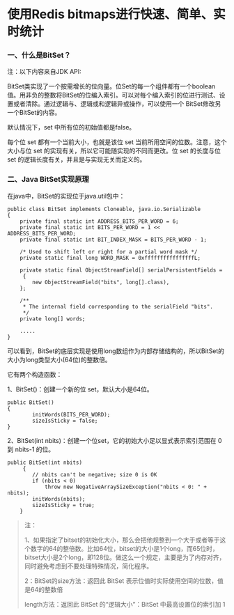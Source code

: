 # 使用Redis bitmaps进行快速、简单、实时统计

### 一、什么是BitSet？

注：以下内容来自JDK API:

BitSet类实现了一个按需增长的位向量。位Set的每一个组件都有一个boolean值。用非负的整数将BitSet的位编入索引。可以对每个编入索引的位进行测试、设置或者清除。通过逻辑与、逻辑或和逻辑异或操作，可以使用一个 BitSet修改另一个BitSet的内容。

默认情况下，set 中所有位的初始值都是false。

每个位 set 都有一个当前大小，也就是该位 set 当前所用空间的位数。注意，这个大小与位 set 的实现有关，所以它可能随实现的不同而更改。位 set 的长度与位 set 的逻辑长度有关，并且是与实现无关而定义的。

### 二、Java BitSet实现原理

在java中，BitSet的实现位于java.util包中：

```
public class BitSet implements Cloneable, java.io.Serializable 
{
    private final static int ADDRESS_BITS_PER_WORD = 6;
    private final static int BITS_PER_WORD = 1 << ADDRESS_BITS_PER_WORD;
    private final static int BIT_INDEX_MASK = BITS_PER_WORD - 1;

    /* Used to shift left or right for a partial word mask */
    private static final long WORD_MASK = 0xffffffffffffffffL;

    private static final ObjectStreamField[] serialPersistentFields =
     {
        new ObjectStreamField("bits", long[].class),
    };

    /**
     * The internal field corresponding to the serialField "bits".
     */
    private long[] words;

    .....
}
```

可以看到，BitSet的底层实现是使用long数组作为内部存储结构的，所以BitSet的大小为long类型大小\(64位\)的整数倍。

它有两个构造函数：

1、BitSet\(\)：创建一个新的位 set，默认大小是64位。

```
public BitSet() 
{
        initWords(BITS_PER_WORD);
        sizeIsSticky = false;
}
```

2、BitSet\(int nbits\)：创建一个位set，它的初始大小足以显式表示索引范围在 0 到 nbits-1 的位。

```
public BitSet(int nbits)
     {
        // nbits can't be negative; size 0 is OK
        if (nbits < 0)
            throw new NegativeArraySizeException("nbits < 0: " + nbits);
        initWords(nbits);
        sizeIsSticky = true;
    }
```

> 注：
>
> 1、如果指定了bitset的初始化大小，那么会把他规整到一个大于或者等于这个数字的64的整倍数。比如64位，bitset的大小是1个long，而65位时，bitset大小是2个long，即128位。做这么一个规定，主要是为了内存对齐，同时避免考虑到不要处理特殊情况，简化程序。
>
> 2：BitSet的size方法：返回此 BitSet 表示位值时实际使用空间的位数，值是64的整数倍
>
> length方法：返回此 BitSet 的“逻辑大小”：BitSet 中最高设置位的索引加 1



